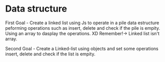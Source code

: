 # Data structure
First Goal - Create a linked list using Js to operate in a pile data estructure peforming operations such as insert, delete and check if the pile is empity. Using an array
to dasplay the operations. XD
Remember!-> Linked list isn't array.

Second Goal - Create a Linked-list using objects and set some operations insert, delete and check if the list is empity.
